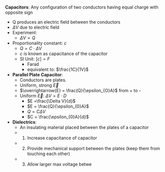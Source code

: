 **Capacitors**: Any configuration of two conductors having equal charge with opposite sign
- Q produces an electric field between the conductors
- $\Delta V$ due to electric field
- Experiment:
	- $\Delta V \propto Q$ 
- Proportionality constant: $c$
	- $Q = C \cdot \Delta V$
	- $c$ is known as capacitance of the capacitor
	- SI Unit: $[c] = F$
		- Farad
		- equivalent to: $\frac{1C}{1V}$
- **Parallel Plate Capacitor**:
	- Conductors are plates.
	- Uniform, strong $\overrightarrow{E}$ 
	- $\overrightarrow{E} = \frac{Q}{\epsilon_{O}A}$ from + to -
	- Uniform $\overrightarrow{E}$: $\Delta V = E \cdot D$
		- $E =\frac{\Delta V}{d}$ 
		- $E = \frac{Q}{\epsilon_{0}A}$
		- $Q = C\Delta V$
		- $C = \frac{\epsilon_{0}A}{d}$
- **Dielectrics**:
	- An insulating material placed between the plates of a capacitor
	- 1) Increase capacitance of capacitor
	- 2) Provide mechanical support between the plates (keep them from touching each other)
	- 3) Allow larger max voltage betwe